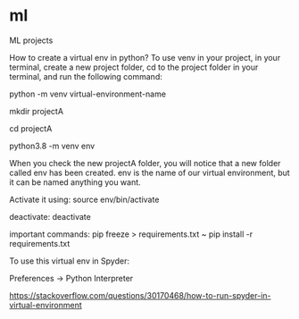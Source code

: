 # ml
ML projects

How to create a virtual env in python?
To use venv in your project, in your terminal, create a new project folder, cd to the project folder in your terminal, and run the following command:

python<version> -m venv virtual-environment-name
  
 mkdir projectA
  
 cd projectA
  
 python3.8 -m venv env
  
When you check the new projectA folder, you will notice that a new folder called env has been created. env is the name of our virtual environment, but it can be named anything you want.
  
Activate it using:
source env/bin/activate
  
deactivate:
deactivate

important commands:
  pip freeze > requirements.txt
  ~ pip install -r requirements.txt

To use this virtual env in Spyder:
  
Preferences -> Python Interpreter

https://stackoverflow.com/questions/30170468/how-to-run-spyder-in-virtual-environment
